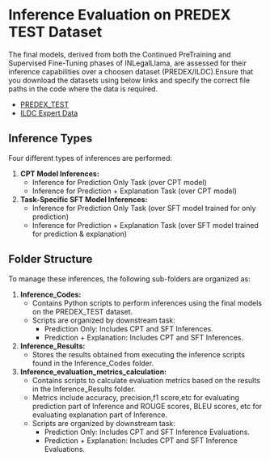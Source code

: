 # Inference Evaluation on PREDEX TEST Dataset
The final models, derived from both the Continued PreTraining and Supervised Fine-Tuning phases of INLegalLlama, are assessed for their inference capabilities over a choosen dataset (PREDEX/ILDC).Ensure that you download the datasets using below links and specify the correct file paths in the code where the data is required.
- [PREDEX_TEST](https://paperswithcode.com/dataset/ildc)
- [ILDC Expert Data](https://paperswithcode.com/dataset/ildc)

## Inference Types
Four different types of inferences are performed:
1. **CPT Model Inferences:**
   - Inference for Prediction Only Task (over CPT model)
   - Inference for Prediction + Explanation Task (over CPT model)
2. **Task-Specific SFT Model Inferences:**
   - Inference for Prediction Only Task (over SFT model trained for only prediction) 
   - Inference for Prediction + Explanation Task (over SFT model trained for prediction & explanation)
   

## Folder Structure
To manage these inferences, the following sub-folders are organized as:
1. **Inference_Codes:**
   - Contains Python scripts to perform inferences using the final models on the PREDEX_TEST dataset.
   - Scripts are organized by downstream task:
     * Prediction Only: Includes CPT and SFT Inferences.
     * Prediction + Explanation: Includes CPT and SFT Inferences.
2. **Inference_Results:**
   - Stores the results obtained from executing the inference scripts found in the Inference_Codes folder.
3. **Inference_evaluation_metrics_calculation:**
   - Contains scripts to calculate evaluation metrics based on the results in the Inference_Results folder.
   - Metrics include accuracy, precision,f1 score,etc for evaluating prediction part of Inference and ROUGE scores, BLEU scores, etc for evaluating explanation part of Inference.
   - Scripts are organized by downstream task:
      * Prediction Only: Includes CPT and SFT Inference Evaluations.
      * Prediction + Explanation: Includes CPT and SFT Inference Evaluations.
      
